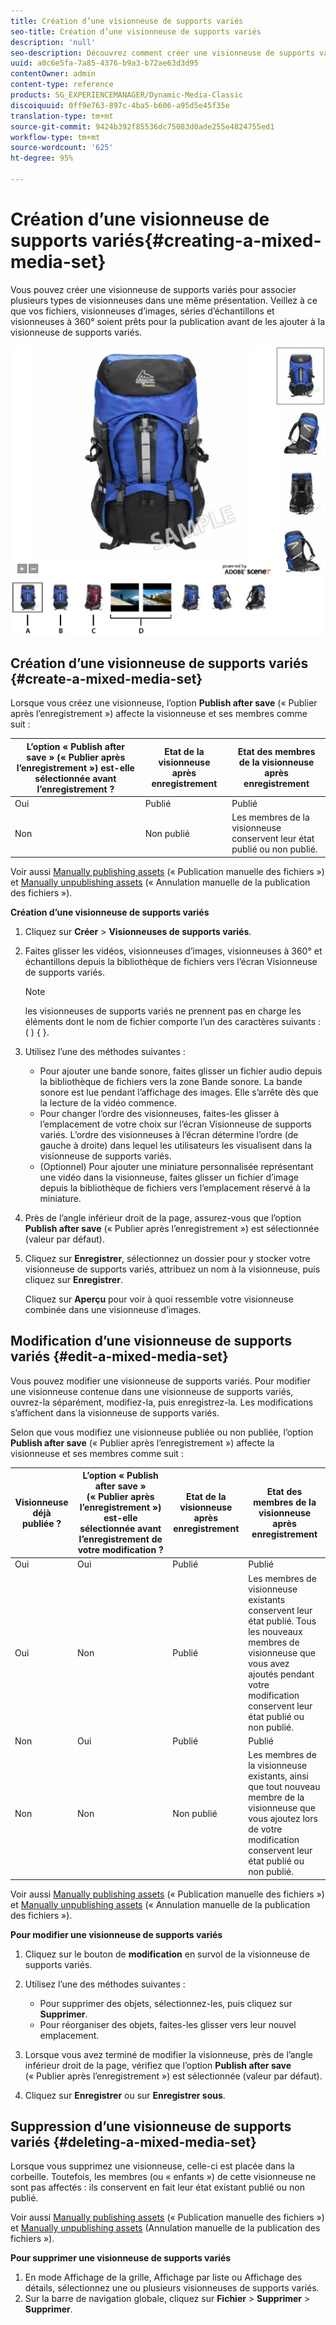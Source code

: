 ```yaml
---
title: Création d’une visionneuse de supports variés
seo-title: Création d’une visionneuse de supports variés
description: 'null'
seo-description: Découvrez comment créer une visionneuse de supports variés.
uuid: a0c6e5fa-7a85-4376-b9a3-b72ae63d3d95
contentOwner: admin
content-type: reference
products: SG_EXPERIENCEMANAGER/Dynamic-Media-Classic
discoiquuid: 0ff9e763-897c-4ba5-b606-a95d5e45f35e
translation-type: tm+mt
source-git-commit: 9424b392f85536dc75083d0ade255e4824755ed1
workflow-type: tm+mt
source-wordcount: '625'
ht-degree: 95%

---
```



# Création d’une visionneuse de supports variés{#creating-a-mixed-media-set}

Vous pouvez créer une visionneuse de supports variés pour associer plusieurs types de visionneuses dans une même présentation. Veillez à ce que vos fichiers, visionneuses d’images, séries d’échantillons et visionneuses à 360° soient prêts pour la publication avant de les ajouter à la visionneuse de supports variés.

![Visionneuse de supports variés](/help/assets/mm_mixed_media_set.png)

## Création d’une visionneuse de supports variés {#create-a-mixed-media-set}

Lorsque vous créez une visionneuse, l’option **Publish after save** (« Publier après l’enregistrement ») affecte la visionneuse et ses membres comme suit :

| L’option « Publish after save » (« Publier après l’enregistrement ») est-elle sélectionnée avant l’enregistrement ? | Etat de la visionneuse après enregistrement | Etat des membres de la visionneuse après enregistrement |
|--- |--- |--- |
| Oui | Publié | Publié |
| Non | Non publié | Les membres de la visionneuse conservent leur état publié ou non publié. |

Voir aussi [Manually publishing assets](publishing-files.md#manually_publishing_assets) (« Publication manuelle des fichiers ») et [Manually unpublishing assets](publishing-files.md#manually_unpublishing_assets) (« Annulation manuelle de la publication des fichiers »).

**Création d’une visionneuse de supports variés**

1. Cliquez sur **Créer** > **Visionneuses de supports variés**.
1. Faites glisser les vidéos, visionneuses d’images, visionneuses à 360° et échantillons depuis la bibliothèque de fichiers vers l’écran Visionneuse de supports variés.

   >[!NOTE]
   >
   >les visionneuses de supports variés ne prennent pas en charge les éléments dont le nom de fichier comporte l’un des caractères suivants : ( ) { }.

1. Utilisez l’une des méthodes suivantes :

   * Pour ajouter une bande sonore, faites glisser un fichier audio depuis la bibliothèque de fichiers vers la zone Bande sonore. La bande sonore est lue pendant l’affichage des images. Elle s’arrête dès que la lecture de la vidéo commence.
   * Pour changer l’ordre des visionneuses, faites-les glisser à l’emplacement de votre choix sur l’écran Visionneuse de supports variés. L’ordre des visionneuses à l’écran détermine l’ordre (de gauche à droite) dans lequel les utilisateurs les visualisent dans la visionneuse de supports variés.
   * (Optionnel) Pour ajouter une miniature personnalisée représentant une vidéo dans la visionneuse, faites glisser un fichier d’image depuis la bibliothèque de fichiers vers l’emplacement réservé à la miniature.

1. Près de l’angle inférieur droit de la page, assurez-vous que l’option **Publish after save** (« Publier après l’enregistrement ») est sélectionnée (valeur par défaut).
1. Cliquez sur **Enregistrer**, sélectionnez un dossier pour y stocker votre visionneuse de supports variés, attribuez un nom à la visionneuse, puis cliquez sur **Enregistrer**.

   Cliquez sur **Aperçu** pour voir à quoi ressemble votre visionneuse combinée dans une visionneuse d’images.

## Modification d’une visionneuse de supports variés  {#edit-a-mixed-media-set}

Vous pouvez modifier une visionneuse de supports variés. Pour modifier une visionneuse contenue dans une visionneuse de supports variés, ouvrez-la séparément, modifiez-la, puis enregistrez-la. Les modifications s’affichent dans la visionneuse de supports variés.

Selon que vous modifiez une visionneuse publiée ou non publiée, l’option **Publish after save** (« Publier après l’enregistrement ») affecte la visionneuse et ses membres comme suit :

| Visionneuse déjà publiée ? | L’option « Publish after save » (« Publier après l’enregistrement ») est-elle sélectionnée avant l’enregistrement de votre modification ? | Etat de la visionneuse après enregistrement | Etat des membres de la visionneuse après enregistrement |
|--- |--- |--- |--- |
| Oui | Oui | Publié | Publié |
| Oui | Non | Publié | Les membres de visionneuse existants conservent leur état publié. Tous les nouveaux membres de visionneuse que vous avez ajoutés pendant votre modification conservent leur état publié ou non publié. |
| Non | Oui | Publié | Publié |
| Non | Non | Non publié | Les membres de la visionneuse existants, ainsi que tout nouveau membre de la visionneuse que vous ajoutez lors de votre modification conservent leur état publié ou non publié. |

Voir aussi [Manually publishing assets](publishing-files.md#manually_publishing_assets) (« Publication manuelle des fichiers ») et [Manually unpublishing assets](publishing-files.md#manually_unpublishing_assets) (« Annulation manuelle de la publication des fichiers »).

**Pour modifier une visionneuse de supports variés**

1. Cliquez sur le bouton de **modification** en survol de la visionneuse de supports variés. 
1. Utilisez l’une des méthodes suivantes :

   * Pour supprimer des objets, sélectionnez-les, puis cliquez sur **Supprimer**.
   * Pour réorganiser des objets, faites-les glisser vers leur nouvel emplacement.

1. Lorsque vous avez terminé de modifier la visionneuse, près de l’angle inférieur droit de la page, vérifiez que l’option **Publish after save** (« Publier après l’enregistrement ») est sélectionnée (valeur par défaut).
1. Cliquez sur **Enregistrer** ou sur **Enregistrer sous**.

## Suppression d’une visionneuse de supports variés  {#deleting-a-mixed-media-set}

Lorsque vous supprimez une visionneuse, celle-ci est placée dans la corbeille. Toutefois, les membres (ou « enfants ») de cette visionneuse ne sont pas affectés : ils conservent en fait leur état existant publié ou non publié.

Voir aussi [Manually publishing assets](publishing-files.md#manually_publishing_assets) (« Publication manuelle des fichiers ») et [Manually unpublishing assets](publishing-files.md#manually_unpublishing_assets) (Annulation manuelle de la publication des fichiers »).

**Pour supprimer une visionneuse de supports variés**

1. En mode Affichage de la grille, Affichage par liste ou Affichage des détails, sélectionnez une ou plusieurs visionneuses de supports variés.
1. Sur la barre de navigation globale, cliquez sur **Fichier** > **Supprimer** > **Supprimer**.

